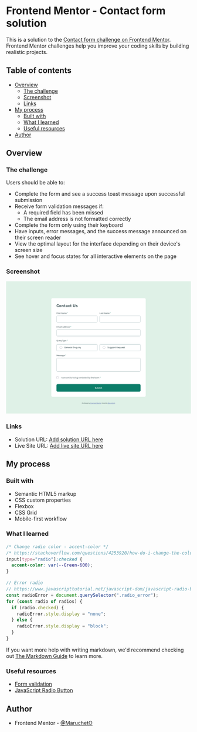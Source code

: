 # Frontend Mentor - Contact form solution

This is a solution to the [Contact form challenge on Frontend Mentor](https://www.frontendmentor.io/challenges/contact-form--G-hYlqKJj). Frontend Mentor challenges help you improve your coding skills by building realistic projects.

## Table of contents

- [Overview](#overview)
  - [The challenge](#the-challenge)
  - [Screenshot](#screenshot)
  - [Links](#links)
- [My process](#my-process)
  - [Built with](#built-with)
  - [What I learned](#what-i-learned)
  - [Useful resources](#useful-resources)
- [Author](#author)

## Overview

### The challenge

Users should be able to:

- Complete the form and see a success toast message upon successful submission
- Receive form validation messages if:
  - A required field has been missed
  - The email address is not formatted correctly
- Complete the form only using their keyboard
- Have inputs, error messages, and the success message announced on their screen reader
- View the optimal layout for the interface depending on their device's screen size
- See hover and focus states for all interactive elements on the page

### Screenshot

![](./screenshot.jpg)

### Links

- Solution URL: [Add solution URL here](https://your-solution-url.com)
- Live Site URL: [Add live site URL here](https://your-live-site-url.com)

## My process

### Built with

- Semantic HTML5 markup
- CSS custom properties
- Flexbox
- CSS Grid
- Mobile-first workflow

### What I learned

```css
/* Change radio color - accent-color */
/* https://stackoverflow.com/questions/4253920/how-do-i-change-the-color-of-radio-buttons */
input[type="radio"]:checked {
  accent-color: var(--Green-600);
}
```
```js
// Error radio
// https://www.javascripttutorial.net/javascript-dom/javascript-radio-button/
const radioError = document.querySelector(".radio_error");
for (const radio of radios) {
  if (radio.checked) {
    radioError.style.display = "none";
  } else {
    radioError.style.display = "block";
  }
}
```

If you want more help with writing markdown, we'd recommend checking out [The Markdown Guide](https://www.markdownguide.org/) to learn more.

### Useful resources

- [Form validation](https://developer.mozilla.org/en-US/docs/Learn_web_development/Extensions/Forms/Form_validation)
- [JavaScript Radio Button](https://www.javascripttutorial.net/javascript-dom/javascript-radio-button/)

## Author

- Frontend Mentor - [@MaruchetO](https://www.frontendmentor.io/profile/MaruchetO)
